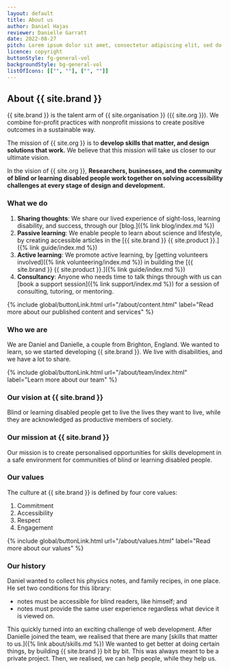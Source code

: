 ```yaml
---
layout: default
title: About us
author: Daniel Hajas
reviewer: Danielle Garratt
date: 2022-08-27
pitch: Lorem ipsum dolor sit amet, consectetur adipiscing elit, sed do eiusmod tempor incididunt ut labore et dolore magna aliqua. Nec ultrices dui sapien eget mi. Adipiscing elit duis tristique sollicitudin nibh sit amet.
licence: copyright
buttonStyle: fg-general-vol
backgroundStyle: bg-general-vol
listOfIcons: [["", ""], ["", ""]]
---
```

## About {{ site.brand }}

{{ site.brand }} is the talent arm of {{ site.organisation }} ({{ site.org }}).
We combine for-profit practices with nonprofit missions to create positive outcomes in a sustainable way.

The mission of {{ site.org }} is to 
**develop skills that matter, and design solutions that work.**
We believe that this mission will take us closer to our ultimate vision.

In the vision of {{ site.org }}, 
**Researchers, businesses, and the community of blind or learning disabled people work together on solving accessibility challenges at every stage of design and development.**

### What we do

1. **Sharing thoughts**: We share our lived experience of sight-loss, learning disability, and success, through our [blog.]({% link blog/index.md %})
2. **Passive learning**: We enable people to learn about science and lifestyle, by creating accessible articles in the [{{ site.brand }} {{ site.product }}.]({% link guide/index.md %})
3. **Active learning**: We promote active learning, by [getting volunteers involved]({% link volunteering/index.md %}) in building the [{{ site.brand }} {{ site.product }}.]({% link guide/index.md %})
4. **Consultancy**: Anyone who needs time to talk things through with us can [book a support session]({% link support/index.md %}) for a session of consulting, tutoring, or mentoring.

{% include global/buttonLink.html url="/about/content.html" label="Read more about our published content and services" %}

### Who we are

We are Daniel and Danielle, a couple from Brighton, England.
We wanted to learn, so we started developing {{ site.brand }}.
We live with disabilities, and we have a lot to share.

{% include global/buttonLink.html url="/about/team/index.html" label="Learn more about our team" %}

### Our vision at {{ site.brand }}

Blind or learning disabled people get to live the lives they want to live,
while they are acknowledged as productive members of society.

### Our mission at {{ site.brand }}

Our mission is 
to create personalised opportunities for skills development 
in a safe environment 
for communities of blind or learning disabled people.

### Our values

The culture at {{ site.brand }} is defined by four core values:

1. Commitment
2. Accessibility
3. Respect
4. Engagement

{% include global/buttonLink.html url="/about/values.html" label="Read more about our values" %}

### Our history

Daniel wanted to collect his physics notes, and family recipes, in one place. 
He set two conditions for this library:

- notes must be accessible for blind readers, like himself; and
- notes must provide the same user experience regardless what device it is viewed on.

This quickly turned into an exciting challenge of web development.
After Danielle joined the team, we realised that there are many [skills that matter to us.]({% link about/skills.md %})
We wanted to get better at doing certain things, by building {{ site.brand }} bit by bit.
This was always meant to be a private project.
Then, we realised, we can help people, while they help us.